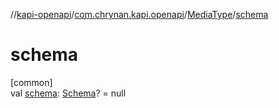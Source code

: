 //[kapi-openapi](../../../index.md)/[com.chrynan.kapi.openapi](../index.md)/[MediaType](index.md)/[schema](schema.md)

# schema

[common]\
val [schema](schema.md): [Schema](../-schema/index.md)? = null
